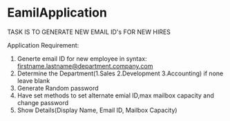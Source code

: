 # EamilApplication

TASK IS TO GENERATE NEW EMAIL ID's FOR NEW HIRES

Application Requirement:
1. Generte email ID for new employee in syntax: firstname.lastname@department.company.com
2. Determine the Department(1.Sales 2.Development 3.Accounting) if none leave blank
3. Generate Random password
4. Have set methods to set alternate emial ID,max mailbox capacity and change password
5. Show Details(Display Name, Email ID, Mailbox Capacity)
